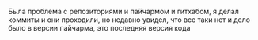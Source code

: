 Была проблема с репозиториями и пайчармом и гитхабом, я делал коммиты и они проходили, но недавно увидел, что все таки нет и дело было в версии пайчарма, это последняя версия кода
